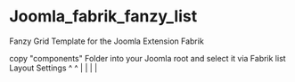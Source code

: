 # Joomla_fabrik_fanzy_list
Fanzy Grid Template for the Joomla Extension Fabrik


copy "components" Folder into your Joomla root and select it via Fabrik list Layout Settings 
    ^ ^
    | |
    | |
